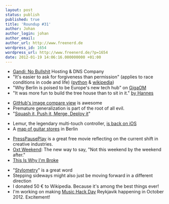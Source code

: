 ```yaml
---
layout: post
status: publish
published: true
title: 'Roundup #31'
author: Johan
author_login: johan
author_email:
author_url: http://www.freenerd.de
wordpress_id: 1654
wordpress_url: http://www.freenerd.de/?p=1654
date: 2012-01-19 14:06:16.000000000 +01:00
---
```

<ul>
	<li><a href="https://www.gandi.net/no-bullshit">Gandi: No Bullshit</a> Hosting & DNS Company</li>
	<li>"It's easier to ask for forgiveness than permission" (applies to race conditions in code and life) (<a href="http://docs.python.org/glossary.html#term-eafp">python</a> & <a href="http://en.wikipedia.org/wiki/Time-of-check-to-time-of-use#Preventing_TOCTTOU">wikipedia</a>)</li>
	<li>"Why Berlin is poised to be Europe's new tech hub" on <a href="http://gigaom.com/2011/12/27/why-berlin-is-poised-to-be-europes-new-tech-hub/?utm_source=social&utm_medium=twitter&utm_campaign=gigaom">GigaOM</a></li>
	<li>"It was more fun to build the tree house than to sit in it." <a href="http://blog.soundcloud.com/2008/06/10/interview-time-with-hannes-tyden/">by Hannes</a></li>
</ul>

<ul>
	<li><a href="https://github.com/cameronmcefee/Image-Diff-View-Modes/commit/8e95f70c9c47168305970e91021072673d7cdad8?diff-0=2-100">GitHub's image compare view</a> is awesome</li>
	<li>
Premature generalization is part of the root of all evil.</li>
	<li>"<a href="http://www.dailymotion.com/video/x3gon_daft-punk-technologic_music">Squash it, Push it, Merge, Deploy it</a>"</li>
</ul>

<ul>
	<li>Lemur, the legendary multi-touch controller, <a href="http://liine.net/en/products/lemur/">is back on iOS</a></li>
<li>A <a href="http://maps.google.de/maps/ms?msid=216566524658442991805.0004b5d9f067c37116adb&msa=0">map of guitar stores</a> in Berlin</li>
</ul>

<ul>
	<li><a href="http://www.presspauseplay.com/">PressPausePlay</a> is a great free movie reflecting on the current shift in creative industries.</li>
	<li><a href="http://oxtweekend.com/">Oxt Weekend</a>: The new way to say, "Not this weekend by the weekend after."</li>
	<li><a href="http://www.thisiswhyimbroke.com/">This Is Why I'm Broke</a></li>
</ul>

<ul>
	<li>"<a href="http://en.wikipedia.org/wiki/Stylometry">Stylometry</a>" is a great word</li>
	<li>Stepping sideways might also just be moving forward in a different direction</li>
	<li>I donated 50 € to Wikipedia. Because it's among the best things ever!</li>
	<li>I'm working on making <a href="http://musichackday.org/">Music Hack Day</a> Reykjavik happening in October 2012. Excitement!</li>
</ul>


